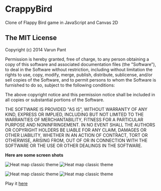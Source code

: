 CrappyBird
==========

Clone of Flappy Bird game in JavaScript and Canvas 2D


The MIT License
----
Copyright (c) 2014 Varun Pant

Permission is hereby granted, free of charge, to any person obtaining a copy of this software and associated documentation files (the "Software"), to deal in the Software without restriction, including without limitation the rights to use, copy, modify, merge, publish, distribute, sublicense, and/or sell copies of the Software, and to permit persons to whom the Software is furnished to do so, subject to the following conditions:

The above copyright notice and this permission notice shall be included in all copies or substantial portions of the Software.

THE SOFTWARE IS PROVIDED "AS IS", WITHOUT WARRANTY OF ANY KIND, EXPRESS OR IMPLIED, INCLUDING BUT NOT LIMITED TO THE WARRANTIES OF MERCHANTABILITY, FITNESS FOR A PARTICULAR PURPOSE AND NONINFRINGEMENT. IN NO EVENT SHALL THE AUTHORS OR COPYRIGHT HOLDERS BE LIABLE FOR ANY CLAIM, DAMAGES OR OTHER LIABILITY, WHETHER IN AN ACTION OF CONTRACT, TORT OR OTHERWISE, ARISING FROM, OUT OF OR IN CONNECTION WITH THE SOFTWARE OR THE USE OR OTHER DEALINGS IN THE SOFTWARE.

**Here are some screen shots**

![Heat map classic theme](https://github.com/varunpant/CrappyBird/blob/master/SS1.PNG?raw=true=50x20)
![Heat map classic theme](https://github.com/varunpant/CrappyBird/blob/master/SS2.PNG?raw=true=50x20)

![Heat map classic theme](https://github.com/varunpant/CrappyBird/blob/master/SS3.PNG?raw=true=50x20)
![Heat map classic theme](https://github.com/varunpant/CrappyBird/blob/master/SS4.PNG?raw=true=50x20)


Play it [here](http://varunpant.com/static/resources/CrappyBird/index.html)
